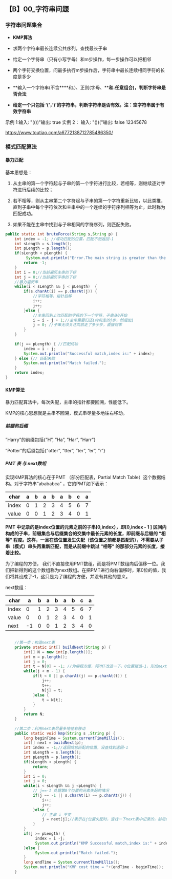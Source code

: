 ## 【B】00_字符串问题



### 字符串问题集合

- **KMP算法**

- 求两个字符串最长连续公共序列，查找最长子串
- 给定一个字符串（只有小写字母）和m步操作，每一步操作可以把相邻
- 两个字符交换位置，问最多执行m步操作后，字符串中最长连续相同字符的长度是多少
- **输入一个字符串(不含****和.)、正则(字母、****和.任意组合)，判断字符串是否合法**

- **给定一个只包括 ‘(’，’)'的字符串，判断字符串是否有效。注：空字符串属于有效字符串**

示例 1:输入: "(())"输出: true   实例 2： 输入: "())("输出: false 12345678

https://www.toutiao.com/a6772138712785486350/





### 模式匹配算法



#### 暴力匹配

基本思想是：

1. 从主串的第一个字符起与子串的第一个字符进行比较，若相等，则继续逐对字符进行后续的比较；

2. 若不相等，则从主串第二个字符起与子串的第一个字符重新比较，以此类推，
   直到子串中每个字符依次和主串中的一个连续的字符序列相等为止，此时称为匹配成功。

3. 如果不能在主串中找到与子串相同的字符序列，则匹配失败。

   

```java
public static int bruteForce(String s,String p) {
	int index = -1; //成功匹配的位置，匹配不到返回-1
	int sLength = s.length();
	int pLength = p.length();
	if(sLength < pLength) {
		 System.out.println("Error.The main string is greater than the sub string length.");
		return -1;
	}
	int i = 0;//当前遍历主串的下标
	int j = 0;//当前遍历字串的下标
	//暴力遍历串
	while(i < sLength && j < pLength)  {
		if(s.charAt(i) == p.charAt(j)) {
			//字符相等，指针后移
			i++;
			j++;
		}else {
			//主串回到上次匹配的字符的下一个字符，子串从0开始
			i = i - j + 1;//主串需要归还i向前走的j步，然后加1
			j = 0; //子串无须关注向前走了多少步，直接归零
		}
	}
	
	if(j == pLength) { //匹配成功
		index = i - j;
		System.out.println("Successful match,index is:" + index);
	} else {// 匹配失败
        System.out.println("Match failed.");
    }
	return index;
}
```






#### KMP算法

暴力匹配算法中，每次失配，主串的指针都要回溯，性能低下。	

KMP的核心思想就是主串不回溯，模式串尽量多地往右移动。

  

##### 前缀和后缀

”Harry”的前缀包括{”H”, ”Ha”, ”Har”, ”Harr”}

”Potter”的后缀包括{”otter”, ”tter”, ”ter”, ”er”, ”r”}



#####  PMT 表 与  next数组

实现KMP算法的核心在于PMT （部分匹配表，Partial Match Table）这个数据结构。对于字符串“abababca” ，它的PMT如下表示：

| char  | a    | b    | a    | b    | a    | b    | c    | a    |
| ----- | ---- | ---- | ---- | ---- | ---- | ---- | ---- | ---- |
| index | 0    | 1    | 2    | 3    | 4    | 5    | 6    | 7    |
| value | 0    | 0    | 1    | 2    | 3    | 4    | 0    | 1    |

**PMT 中记录的是index位置的元素之前的子串[0,index），即[0,index - 1 ] 区间内构成的子串，前缀集合与后缀集合的交集中最长元素的长度，即前缀与后缀的 “相等” 程度。这样，一旦在该位置发生失配（该位置之前都是匹配的），不需要从子串（模式）串头再重新匹配，而是从前缀中跳过 “相等” 的那部分元素的长度，接着比较。**



为了编程的方便， 我们不直接使用PMT数组，而是将PMT数组向后偏移一位。我们把新得到的这个数组称为next数组。在把PMT进行向右偏移时，第0位的值，我们将其设成了-1，这只是为了编程的方便，并没有其他的意义。



next数组：

| char  | a    | b    | a    | b    | a    | b    | c    | a    |
| ----- | ---- | ---- | ---- | ---- | ---- | ---- | ---- | ---- |
| index | 0    | 1    | 2    | 3    | 4    | 5    | 6    | 7    |
| value | 0    | 0    | 1    | 2    | 3    | 4    | 0    | 1    |
| next  | -1   | 0    | 0    | 1    | 2    | 3    | 4    | 0    |





```java

	//第一步：构造next表
	private static int[] buildNext(String p) {
		int[] N = new int[p.length()];
		int m = p.length();
		int j = 0;
		int t = N[0] = -1; //为编程方便，将PMT改造一下，0位置赋值-1，形成next表
		while(j < m - 1) {
			if(t < 0 || p.charAt(j) == p.charAt(t)) {
				j++;
				t++;
				N[j] = t;
			}else {
				t = N[t];
			}
		}
		return N;
	}
	
	//第二步：利用next表尽量多地往右移动
	public static void kmp(String s ,String p) {
		long beginTime = System.currentTimeMillis();
		int[] next = buildNext(p);
		int index = -1;//返回成功匹配的位置，没查找到返回-1
		int sLength = s.length();
		int pLength = p.length();
		if(sLength < pLength) {
			return;
		}
		int i = 0;
		int j = 0;
		while(i < sLength && j <pLength) {
            // j==-1 处理第0个位置的元素失配的情况
			if(j == -1 || s.charAt(i) == p.charAt(j)) {
				i++;
				j++;
			}else {
          		// 主串 i 不变
				j = next[j];//表示在j位置失配时，查找一下next表中记录的，前后缀相交个数，并将（个数 + 1）作为下次匹配时的起始下标。
			}
		}
		if(j >= pLength) {
			 index = i -j;
			 System.out.println("KMP Successful match,index is:" + index);
		}else {
			 System.out.println("Match failed.");
		}
		long endTime = System.currentTimeMillis();
		System.out.println("KMP cost time = "+(endTime - beginTime));
	}

```







































